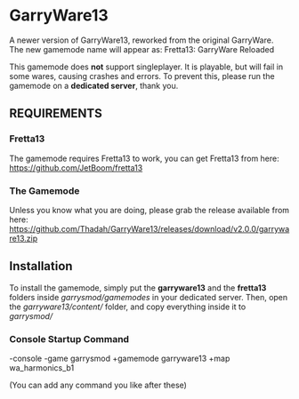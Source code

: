# GarryWare13
A newer version of GarryWare13, reworked from the original GarryWare.
The new gamemode name will appear as: Fretta13: GarryWare Reloaded

This gamemode does **not** support singleplayer. It is playable, but will fail in some wares, causing crashes and errors. To prevent this, please run the gamemode on a **dedicated server**, thank you.

## REQUIREMENTS

### Fretta13
The gamemode requires Fretta13 to work, you can get Fretta13 from here:
https://github.com/JetBoom/fretta13

### The Gamemode
Unless you know what you are doing, please grab the release available from here:
https://github.com/Thadah/GarryWare13/releases/download/v2.0.0/garryware13.zip

## Installation
To install the gamemode, simply put the **garryware13** and the **fretta13** folders inside *garrysmod/gamemodes* in your dedicated server. Then, open the *garryware13/content/* folder, and copy everything inside it to *garrysmod/*

### Console Startup Command
-console -game garrysmod +gamemode garryware13 +map wa_harmonics_b1

(You can add any command you like after these)
